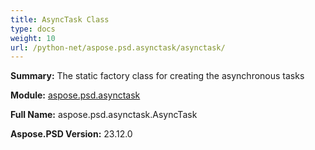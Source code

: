 ```yaml
---
title: AsyncTask Class
type: docs
weight: 10
url: /python-net/aspose.psd.asynctask/asynctask/
---
```


**Summary:** The static factory class for creating the asynchronous tasks

**Module:** [aspose.psd.asynctask](/psd/python-net/aspose.psd.asynctask/)

**Full Name:** aspose.psd.asynctask.AsyncTask

**Aspose.PSD Version:** 23.12.0



